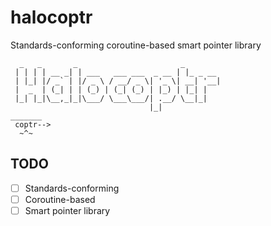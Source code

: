 # halocoptr
Standards-conforming coroutine-based smart pointer library

```
  _   _       _                       _        
 | | | | __ _| | ___   ___ ___  _ __ | |_ _ __ 
 | |_| |/ _` | |/ _ \ / __/ _ \| '_ \| __| '__|
 |  _  | (_| | | (_) | (_| (_) | |_) | |_| |   
 |_| |_|\__,_|_|\___/ \___\___/| .__/ \__|_|   
                               |_|             
_______
 coptr-->
  ~^~
```

## TODO
- [ ] Standards-conforming
- [ ] Coroutine-based
- [ ] Smart pointer library
